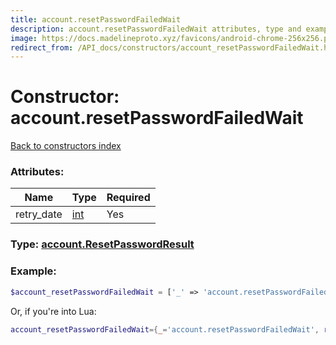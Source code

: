 ```yaml
---
title: account.resetPasswordFailedWait
description: account.resetPasswordFailedWait attributes, type and example
image: https://docs.madelineproto.xyz/favicons/android-chrome-256x256.png
redirect_from: /API_docs/constructors/account_resetPasswordFailedWait.html
---
```

# Constructor: account.resetPasswordFailedWait  
[Back to constructors index](index.md)



### Attributes:

| Name     |    Type       | Required |
|----------|---------------|----------|
|retry\_date|[int](../types/int.md) | Yes|



### Type: [account.ResetPasswordResult](../types/account.ResetPasswordResult.md)


### Example:

```php
$account_resetPasswordFailedWait = ['_' => 'account.resetPasswordFailedWait', 'retry_date' => int];
```  


Or, if you're into Lua:

```lua
account_resetPasswordFailedWait={_='account.resetPasswordFailedWait', retry_date=int}

```


